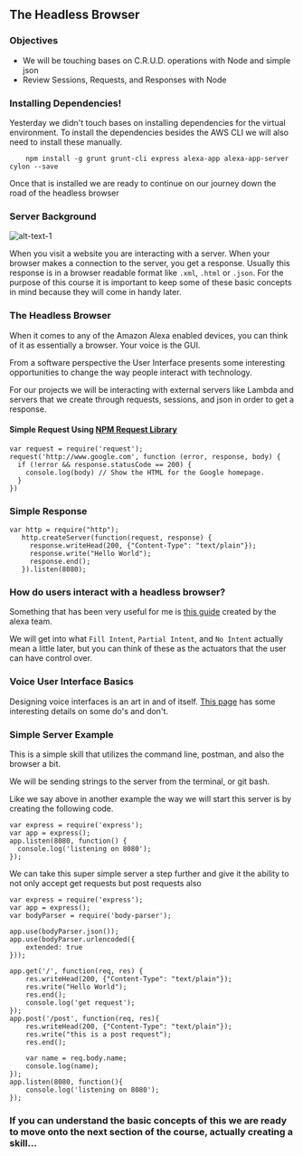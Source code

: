 ## The Headless Browser

### Objectives
* We will be touching bases on C.R.U.D. operations with Node and simple json
* Review Sessions, Requests, and Responses with Node


### Installing Dependencies!

Yesterday we didn't touch bases on installing dependencies for the virtual environment. To install the dependencies besides the AWS CLI we will also need to install these manually.

```
    npm install -g grunt grunt-cli express alexa-app alexa-app-server cylon --save
```

Once that is installed we are ready to continue on our journey down the road of the headless browser

### Server Background

![alt-text-1](assets/images/server.png "title-1")

When you visit a website you are interacting with a server. When your browser makes a connection to the server, you get a response. 
Usually this response is in a browser readable format like `.xml`, `.html` or `.json`.
For the purpose of this course it is important to keep some of these basic concepts in mind because they will come in handy later.


### The Headless Browser

When it comes to any of the Amazon Alexa enabled devices, you can think of it as essentially a browser. Your voice is the GUI. 

From a software perspective the User Interface presents some interesting opportunities to change the way people interact with technology.

For our projects we will be interacting with external servers like Lambda and servers that we create through requests, sessions, and json in order to get a response.

#### Simple Request Using [NPM Request Library](https://github.com/request/request)

```
var request = require('request');
request('http://www.google.com', function (error, response, body) {
  if (!error && response.statusCode == 200) {
    console.log(body) // Show the HTML for the Google homepage.
  }
})
```

### Simple Response

```
var http = require("http");
   http.createServer(function(request, response) {
     response.writeHead(200, {"Content-Type": "text/plain"});
     response.write("Hello World");
     response.end();
   }).listen(8080);
```


### How do users interact with a headless browser?

Something that has been very useful for me is [this guide](https://developer.amazon.com/public/solutions/alexa/alexa-skills-kit/docs/alexa-skills-kit-voice-design-handbook) 
created by the alexa team.

We will get into what `Fill Intent`, `Partial Intent`, and `No Intent` actually mean a little later, but you can think of
 these as the actuators that the user can have control over.

### Voice User Interface Basics

Designing voice interfaces is an art in and of itself. [This page](https://developer.amazon.com/public/solutions/alexa/alexa-skills-kit/docs/alexa-skills-kit-voice-design-best-practices) has some interesting details on some do's and don't.

### Simple Server Example

This is a simple skill that utilizes the command line, postman, and also the browser a bit.

We will be sending strings to the server from the terminal, or git bash.

Like we say above in another example the way we will start this server is by creating the following code.

```
var express = require('express');
var app = express();
app.listen(8080, function() {
  console.log('listening on 8080');
});
```

We can take this super simple server a step further and give it the ability to not only accept get requests but post requests also

```
var express = require('express');
var app = express();
var bodyParser = require('body-parser');

app.use(bodyParser.json());
app.use(bodyParser.urlencoded({
	extended: true
}));

app.get('/', function(req, res) {
	res.writeHead(200, {"Content-Type": "text/plain"});
	res.write("Hello World");
	res.end();
	console.log('get request');
});
app.post('/post', function(req, res){
	res.writeHead(200, {"Content-Type": "text/plain"});
	res.write("this is a post request");
	res.end();

	var name = req.body.name;
	console.log(name);
});
app.listen(8080, function(){
	console.log('listening on 8080');
});
```

### If you can understand the basic concepts of this we are ready to move onto the next section of the course, actually creating a skill...
